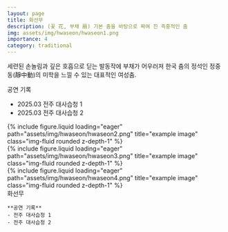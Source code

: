 ```yaml
---
layout: page
title: 화선무
description: (꽃 花, 부채 扇) 기본 춤을 바탕으로 짜여 진 즉흥적인 춤
img: assets/img/hwaseon/hwaseon1.png
importance: 4
category: traditional
---
```


세련된 손놀림과 깊은 호흡으로 딛는 발동작에 부채가 어우러져 한국 춤의 정석인 정중동(靜中動)의 미학을 느낄 수 있는 대표적인 여성춤.

<p class="mb-2">공연 기록</p>
<ul class="list-disc pl-8">
    <li class="mb-2"><span>2025.03</span> 전주 대사습청 1</li>
    <li class="mb-2"><span>2025.03</span> 전주 대사습청 2</li>
</ul>

<div class="row">
    <div class="col-sm mt-3 mt-md-0">
        {% include figure.liquid loading="eager" path="assets/img/hwaseon/hwaseon2.png" title="example image" class="img-fluid rounded z-depth-1" %}
    </div>
    <div class="col-sm mt-3 mt-md-0">
        {% include figure.liquid loading="eager" path="assets/img/hwaseon/hwaseon3.png" title="example image" class="img-fluid rounded z-depth-1" %}
    </div>
    <div class="col-sm mt-3 mt-md-0">
        {% include figure.liquid loading="eager" path="assets/img/hwaseon/hwaseon4.png" title="example image" class="img-fluid rounded z-depth-1" %}
    </div>
</div>
<div class="caption">
    화선무
</div>

    **공연 기록**
    - 전주 대사습청 1
    - 전주 대사습청 2
